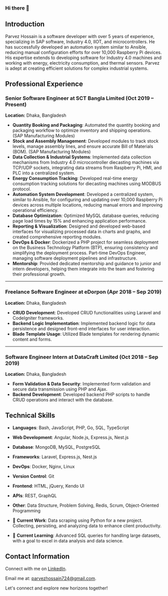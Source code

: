 ### Hi there 👋

## Introduction

Parvez Hossain is a software developer with over 5 years of experience, specializing in SAP software, Industry
4.0, IIOT, and microcontrollers. He has successfully developed an automation system similar to Ansible,
reducing manual configuration efforts for over 10,000 Raspberry Pi devices. His expertise extends to
developing software for Industry 4.0 machines and working with energy, electricity consumption, and thermal
sensors. Parvez is adept at creating efficient solutions for complex industrial systems.

## Professional Experience

### Senior Software Engineer at SCT Bangla Limited (Oct 2019 – Present)  
**Location:** Dhaka, Bangladesh

- **Quantity Booking and Packaging**: Automated the quantity booking and packaging workflow to optimize inventory and shipping operations. (SAP Manufacturing Modules)
- **Stock and Assembly Management**: Developed modules to track stock levels, manage assembly lines, and ensure accurate Bill of Materials (BOM). (SAP Manufacturing Modules)
- **Data Collection & Industrial Systems**: Implemented data collection mechanisms from Industry 4.0 microcontroller diecasting machines via TCP/UDP sockets, integrating data streams from Raspberry Pi, HMI, and PLC into a centralized system.
- **Energy Consumption Tracking**: Developed real-time energy consumption tracking solutions for diecasting machines using MODBUS protocol.
- **Automation System Development**: Developed a centralized system, similar to Ansible, for configuring and updating over 10,000 Raspberry Pi devices across multiple locations, reducing manual errors and improving operational efficiency.
- **Database Optimization**: Optimized MySQL database queries, reducing page load times by 15% and enhancing application performance.
- **Reporting & Visualization**: Designed and developed web-based interfaces for visualizing processed data in charts and graphs, and created comprehensive reporting modules.
- **DevOps & Docker**: Dockerized a PHP project for seamless deployment on the Business Technology Platform (BTP), ensuring consistency and simplifying the deployment process. Part-time DevOps Engineer, managing software deployment pipelines and infrastructure.
- **Mentorship**: Provided dedicated mentorship and guidance to junior and intern developers, helping them integrate into the team and fostering their professional growth.

---

### Freelance Software Engineer at eDorpon (Apr 2018 – Sep 2019)  
**Location:** Dhaka, Bangladesh

- **CRUD Development**: Developed CRUD functionalities using Laravel and CodeIgniter frameworks.
- **Backend Logic Implementation**: Implemented backend logic for data persistence and designed front-end interfaces for user interaction.
- **Blade Template Usage**: Utilized Blade templates for rendering dynamic content and forms.

---

### Software Engineer Intern at DataCraft Limited (Oct 2018 – Sep 2019)  
**Location:** Dhaka, Bangladesh

- **Form Validation & Data Security**: Implemented form validation and secure data transmission using PHP and Ajax.
- **Backend Development**: Developed backend PHP scripts to handle CRUD operations and interact with the database.




## Technical Skills

- **Languages**: Bash, JavaScript, PHP, Go, SQL, TypeScript
- **Web Development**: Angular, Node.js, Express.js, Nest.js
- **Database**: MongoDB, MySQL, PostgreSQL
- **Frameworks**: Laravel, Express.js, Nest.js
- **DevOps**: Docker, Nginx, Linux
- **Version Control**: Git
- **Frontend**: HTML, jQuery, Kendo UI
- **APIs**: REST, GraphQL
- **Other**: Data Structure, Problem Solving, Redis, Scrum, Object-Oriented Programming

- 🔭 **Current Work**: Data scraping using Python for a new project. Collecting, persisting, and analyzing data to enhance client productivity.

- 🌱 **Current Learning**: Advanced SQL queries for handling large datasets, with a goal to excel in data analysis and data science.


## Contact Information

Connect with me on [LinkedIn](https://www.linkedin.com/in/parvez-hossain).

Email me at: [parvezhossain724@gmail.com](mailto:parvezhossain724@gmail.com).


Let's connect and explore new horizons together!

<!--
**ParvezHossain/ParvezHossain** is a ✨ _special_ ✨ repository because its `README.md` (this file) appears on your GitHub profile.

Here are some ideas to get you started:

- 🔭 I’m currently working on ...
- 🌱 I’m currently learning ...
- 👯 I’m looking to collaborate on ...
- 🤔 I’m looking for help with ...
- 💬 Ask me about ...
- 📫 How to reach me: ...
- 😄 Pronouns: ...
- ⚡ Fun fact: ...
-->
